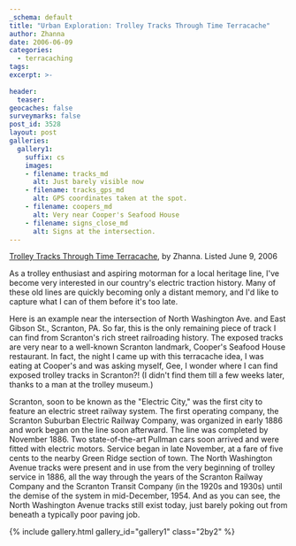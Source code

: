 ```yaml
---
_schema: default
title: "Urban Exploration: Trolley Tracks Through Time Terracache"
author: Zhanna
date: 2006-06-09
categories:
  - terracaching
tags:
excerpt: >- 
  
header:
  teaser:
geocaches: false
surveymarks: false
post_id: 3528
layout: post 
galleries:
  gallery1:
    suffix: cs
    images: 
    - filename: tracks_md
      alt: Just barely visible now 
    - filename: tracks_gps_md
      alt: GPS coordinates taken at the spot.      
    - filename: coopers_md
      alt: Very near Cooper's Seafood House  
    - filename: signs_close_md
      alt: Signs at the intersection.                               
---
```


[Trolley Tracks Through Time Terracache](https://play.terracaching.com/Cache/LCJ9), by Zhanna. Listed June 9, 2006

As a trolley enthusiast and aspiring motorman for a local heritage line, I've become very interested in our country's electric traction history. Many of these old lines are quickly becoming only a distant memory, and I'd like to capture what I can of them before it's too late.

Here is an example near the intersection of North Washington Ave. and East Gibson St., Scranton, PA. So far, this is the only remaining piece of track I can find from Scranton's rich street railroading history.  The exposed tracks are very near to a well-known Scranton landmark, Cooper's Seafood House restaurant. In fact, the night I came up with this terracache idea, I was eating at Cooper's and was asking myself, Gee, I wonder where I can find exposed trolley tracks in Scranton?! (I didn't find them till a few weeks later, thanks to a man at the trolley museum.)

Scranton, soon to be known as the "Electric City," was the first city to feature an electric street railway system. The first operating company, the Scranton Suburban Electric Railway Company, was organized in early 1886 and work began on the line soon afterward. The line was completed by November 1886. Two state-of-the-art Pullman cars soon arrived and were fitted with electric motors. Service began in late November, at a fare of five cents to the nearby Green Ridge section of town. The North Washington Avenue tracks were present and in use from the very beginning of trolley service in 1886, all the way through the years of the Scranton Railway Company and the Scranton Transit Company (in the 1920s and 1930s) until the demise of the system in mid-December, 1954. And as you can see, the North Washington Avenue tracks still exist today, just barely poking out from beneath a typically poor paving job.

{% include gallery.html gallery_id="gallery1" class="2by2" %}


